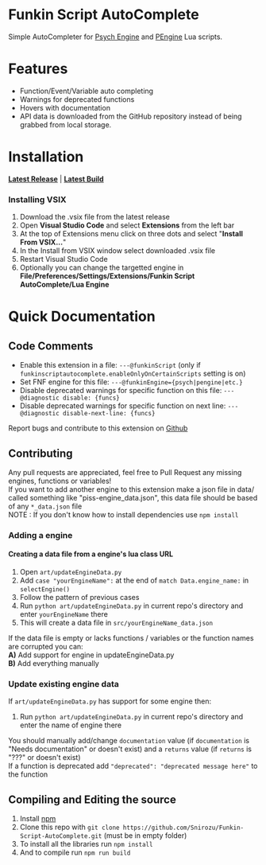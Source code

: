 # Funkin Script AutoComplete
Simple AutoCompleter for [Psych Engine](https://github.com/ShadowMario/FNF-PsychEngine) and [PEngine](https://github.com/Snirozu/Funkin-PEngine) Lua scripts.<br>

# Features
- Function/Event/Variable auto completing
- Warnings for deprecated functions
- Hovers with documentation
- API data is downloaded from the GitHub repository instead of being grabbed from local storage.

# Installation
[**Latest Release**](https://marketplace.visualstudio.com/items?itemName=Snirozu.funkin-script-autocompleter) | [**Latest Build**](https://nightly.link/Snirozu/Funkin-Script-AutoComplete/workflows/main/master)

### Installing VSIX 
1. Download the .vsix file from the latest release
2. Open **Visual Studio Code** and select **Extensions** from the left bar
3. At the top of Extensions menu click on three dots and select "**Install From VSIX...**"
4. In the Install from VSIX window select downloaded .vsix file
5. Restart Visual Studio Code
6. Optionally you can change the targetted engine in **File/Preferences/Settings/Extensions/Funkin Script AutoComplete/Lua Engine**

# Quick Documentation
## Code Comments
- Enable this extension in a file: `---@funkinScript` (only if `funkinscriptautocomplete.enableOnlyOnCertainScripts` setting is on)
- Set FNF engine for this file: `---@funkinEngine={psych|pengine|etc.}`
- Disable deprecated warnings for specific function on this file: `---@diagnostic disable: {funcs}`
- Disable deprecated warnings for specific function on next line: `---@diagnostic disable-next-line: {funcs}`

Report bugs and contribute to this extension on [Github](https://github.com/Snirozu/Funkin-Script-AutoComplete)

## Contributing
Any pull requests are appreciated, feel free to Pull Request any missing engines, functions or variables! <br>
If you want to add another engine to this extension make a json file in data/ called something like "piss-engine_data.json", this data file should be based of any `*_data.json` file <br>
NOTE : If you don't know how to install dependencies use `npm install`
### Adding a engine
#### Creating a data file from a engine's lua class URL 
1. Open `art/updateEngineData.py`
2. Add `case "yourEngineName":` at the end of `match Data.engine_name:` in `selectEngine()`
3. Follow the pattern of previous cases
4. Run `python art/updateEngineData.py` in current repo's directory and enter `yourEngineName` there
5. This will create a data file in `src/yourEngineName_data.json`

If the data file is empty or lacks functions / variables or the function names are corrupted you can: <br>
**A)** Add support for engine in updateEngineData.py <br>
**B)** Add everything manually
### Update existing engine data
If `art/updateEngineData.py` has support for some engine then:
1. Run `python art/updateEngineData.py` in current repo's directory and enter the name of engine there

You should manually add/change `documentation` value (if `documentation` is "Needs documentation" or doesn't exist) and a `returns` value (if `returns` is "???" or doesn't exist) <br>
If a function is deprecated add `"deprecated": "deprecated message here"` to the function

## Compiling and Editing the source
1. Install [npm](https://nodejs.org/en/download/)
2. Clone this repo with ```git clone https://github.com/Snirozu/Funkin-Script-AutoComplete.git``` (must be in empty folder)
3. To install all the libraries run ```npm install```
4. And to compile run ```npm run build```
